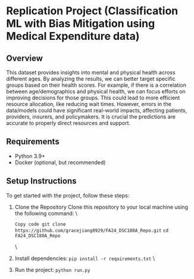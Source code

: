 # Replication Project (Classification ML with Bias Mitigation using Medical Expenditure data)

## Overview
This dataset provides insights into mental and physical health across different ages. By analyzing the results, we can better target specific groups based on their health scores. For example, if there is a correlation between age/demographics and physical health, we can focus efforts on improving decisions for those groups. This could lead to more efficient resource allocation, like reducing wait times. However, errors in the data/models could have significant real-world impacts, affecting patients, providers, insurers, and policymakers. It is crucial the predictions are accurate to properly direct resources and support.

## Requirements
- Python 3.9+
- Docker (optional, but recommended)

## Setup Instructions

To get started with the project, follow these steps:

1. Clone the Repository
   Clone this repository to your local machine using the following command: \
   
   `Copy code
   git clone https://github.com/gracejiang0929/FA24_DSC180A_Repo.git`
   `cd FA24_DSC180A_Repo`

   \

2. Install dependencies: `pip install -r requirements.txt` \

3. Run the project: `python run.py`
   

